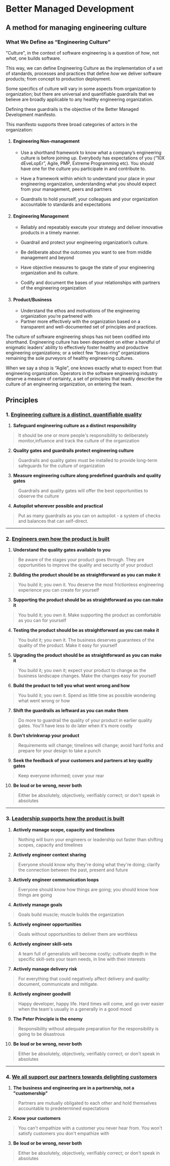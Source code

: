 Better Managed Development
===========================
## A method for managing engineering culture
### What We Define as “Engineering Culture”

"Culture", in the context of software engineering is a question of _how_, not _what_, one builds software.

This way, we can define Engineering Culture as the implementation of a set of standards, processes and practices that define _how_ we deliver software products; from concept to production deployment. 

Some specifics of culture will vary in some aspects from organization to organization; but there are universal and quantifiable guardrails that we believe are broadly applicable to any healthy engineering organization. 

Defining these guardrails is the objective of the Better Managed Development manifesto. 

This manifesto supports three broad categories of actors in the organization:

1. #### Engineering Non-management
   - Use a shorthand framework to know what a company’s engineering culture is before joining up. Everybody has expectations of you (“10X dEveLopEr”, Agile, PMP, 	Extreme Programming etc). You should have one for the culture you participate in and contribute to. 	
 	
   - Have a framework within which to understand your place in your engineering organization, understanding what you should expect from your management, peers and 	partners
 	
   - Guardrails to hold yourself, your colleagues and your organization accountable to standards and 	expectations

2. #### Engineering Management
   - Reliably and repeatably execute your strategy and deliver innovative products in a timely 	manner.
 	
   - Guardrail and protect your engineering organization’s culture.
 	
   - Be deliberate about the outcomes you want to see from middle management and beyond
 	
   - Have objective measures to gauge the state of your engineering organization and its culture.
 	
   - Codify and document the bases 	of your relationships with partners of the engineering organization

3. #### Product/Business
   - Understand the ethos and 	motivations of the engineering organization you’re partnered with
   - Partner more effectively with the organization based on a transparent and well-documented set of principles and practices.

The culture of software engineering shops has not been codified into shorthand. Engineering culture has been dependent on either a handful of enigmatic leaders’ ability to effectively foster healthy and productive engineering organizations; or a select few “brass-ring” organizations remaining the sole purveyors of healthy engineering cultures. 

When we say a shop is “Agile”, one knows exactly what to expect from that engineering organization. Operators in the software engineering industry deserve a measure of certainty, a set of principles that readily describe the culture of an engineering organization, on entering the team.

## Principles
### 1. [Engineering culture is a distinct, quantifiable quality](content/intro.md)

  1. **Safeguard engineering culture as a distinct responsibility**
   > It should be one or more people's responsibility to deliberately monitor,influence and track the culture of the organization
   
  2. **Quality gates and guardrails protect engineering culture**
   > Guardrails and quality gates must be installed to provide long-term safeguards for the culture of organization
   
  3. **Measure engineering culture along predefined guardrails and quality gates**
   > Guardrails and quality gates will offer the best opportunities to observe the culture
   
  4. **Autopilot wherever possible and practical**
   > Put as many guardrails as you can on autopilot - a system of checks and balances that can self-direct.
  
 ****
 
### 2. [Engineers own how the product is built](content/build.md)

 1. **Understand the quality gates available to you**
   > Be aware of the stages your product goes through. They are opportunities to improve the quality and security of your product
   
 2. **Building the product should be as straightforward as you can make it**
   > You build it; you own it. You deserve the most frictionless engineering experience you can create for yourself
   
 3. **Supporting the product should be as straightforward as you can make it** 
   > You build it; you own it. Make supporting the product as comfortable as you can for yourself
   
 4. **Testing the product should be as straightforward as you can make it**
   > You build it; you own it. The business deserves guarantees of the quality of the product. Make it easy for yourself
   
 5. **Upgrading the product should be as straightforward as you can make it** 
   > You build it; you own it; expect your product to change as the business landscape changes. Make the changes easy for yourself
   
 6. **Build the product to tell you what went wrong and how**
   > You build it; you own it. Spend as little time as possible wondering what went wrong or how
   
 7. **Shift the guardrails as leftward as you can make them**
   > Do more to guardrail the quality of your product in earlier quality gates. You'll have less to do later when it's more costly
   
 8. **Don't shrinkwrap your product**
   > Requirements will change; timelines will change; avoid hard forks and prepare for your design to take a punch
   
 9. **Seek the feedback of your customers and partners at key quality gates**
   > Keep everyone informed; cover your rear
   
 10. **Be loud or be wrong, never both**
   > Either be absolutely, objectively, verifiably correct; or don't speak in absolutes  
   
   ***
   
### 3. [Leadership supports how the product is built ](content/grow.md)

  1. **Actively manage scope, capacity and timelines**
   > Nothing will burn your engineers or leadership out faster than shifting scopes, capacity and timelines
   
  2. **Actively engineer context sharing**
   > Everyone should know why they're doing what they're doing; clarify the connection between the past, present and future
   
  3. **Actively engineer communication loops**
   > Everyone should know how things are going; you should know how things are going
   
  4. **Actively manage goals**
   > Goals build muscle; muscle builds the organization
    
  5. **Actively engineer opportunities** 
   > Goals without opportunities to deliver them are worthless
    
  6. **Actively engineer skill-sets** 
   > A team full of generalists will become costly; cultivate depth in the specific skill-sets your team needs, in line with their interests
   
  7. **Actively manage delivery risk**
   >  For everything that could negatively affect delivery and quality: document, communicate and mitigate.
   
  8. **Actively engineer goodwill**
   > Happy developer, happy life. Hard times will come, and go over easier when the team's usually in a generally in a good mood
   
  9. **The Peter Principle is the enemy**
   > Responsibility without adequate preparation for the responsibility is going to be disastrous 
   
 10. **Be loud or be wrong, never both**
   > Either be absolutely, objectively, verifiably correct; or don't speak in absolutes

   ***
### 4. [We all support our partners towards delighting customers](content/partner.md)
  1. **The business and engineering are in a partnership, not a "customership"**
   > Partners are mutually obligated to each other and hold themselves accountable to predetermined expectations
   
  2. **Know your customers**
   > You can't empathize with a customer you never hear from. You won't satisfy customers you don't empathize with
   
  3. **Be loud or be wrong, never both**
   > Either be absolutely, objectively, verifiably correct; or don't speak in absolutes


